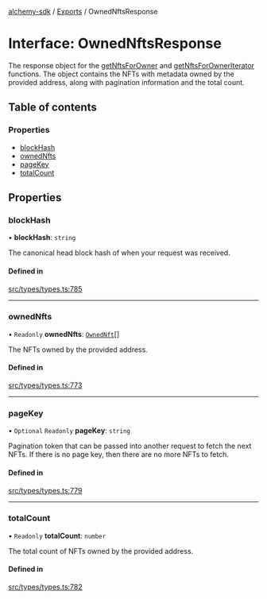 [alchemy-sdk](../README.md) / [Exports](../modules.md) / OwnedNftsResponse

# Interface: OwnedNftsResponse

The response object for the [getNftsForOwner](../classes/NftNamespace.md#getnftsforowner) and
[getNftsForOwnerIterator](../classes/NftNamespace.md#getnftsforowneriterator) functions. The object contains the NFTs with
metadata owned by the provided address, along with pagination information and
the total count.

## Table of contents

### Properties

- [blockHash](OwnedNftsResponse.md#blockhash)
- [ownedNfts](OwnedNftsResponse.md#ownednfts)
- [pageKey](OwnedNftsResponse.md#pagekey)
- [totalCount](OwnedNftsResponse.md#totalcount)

## Properties

### blockHash

• **blockHash**: `string`

The canonical head block hash of when your request was received.

#### Defined in

[src/types/types.ts:785](https://github.com/alchemyplatform/alchemy-sdk-js/blob/ee5b9ee/src/types/types.ts#L785)

___

### ownedNfts

• `Readonly` **ownedNfts**: [`OwnedNft`](OwnedNft.md)[]

The NFTs owned by the provided address.

#### Defined in

[src/types/types.ts:773](https://github.com/alchemyplatform/alchemy-sdk-js/blob/ee5b9ee/src/types/types.ts#L773)

___

### pageKey

• `Optional` `Readonly` **pageKey**: `string`

Pagination token that can be passed into another request to fetch the next
NFTs. If there is no page key, then there are no more NFTs to fetch.

#### Defined in

[src/types/types.ts:779](https://github.com/alchemyplatform/alchemy-sdk-js/blob/ee5b9ee/src/types/types.ts#L779)

___

### totalCount

• `Readonly` **totalCount**: `number`

The total count of NFTs owned by the provided address.

#### Defined in

[src/types/types.ts:782](https://github.com/alchemyplatform/alchemy-sdk-js/blob/ee5b9ee/src/types/types.ts#L782)
